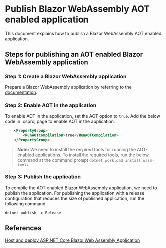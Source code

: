 # Publish Blazor WebAssembly AOT enabled application

This document explains how to publish a Blazor WebAssembly AOT enabled application.

## Steps for publishing an AOT enabled Blazor WebAssembly application

### Step 1: Create a Blazor WebAssembly application

Prepare a Blazor WebAssembly application by referring to the [documentation](https://blazor.syncfusion.com/documentation/getting-started/blazor-webassembly-visual-studio).

### Step 2: Enable AOT in the application

To enable AOT in the application, set the AOT option to `true`. Add the below code in .csproj page to enable AOT in the application.

```html
    <PropertyGroup>
        <RunAOTCompilation>true</RunAOTCompilation>
    </PropertyGroup>
```

> **Note:** We need to install the required tools for running the AOT-enabled applications. To install the required tools, run the below command at the command prompt
   `dotnet workload install wasm-tools`

### Step 3: Publish the application

To compile the AOT enabled Blazor WebAssembly application, we need to publish the application. For publishing the application with a release configuration that reduces the size of published application, run the following command.

   `dotnet publish -c Release`

## References

[Host and deploy ASP.NET Core Blazor Web Assembly Application](https://docs.microsoft.com/en-us/aspnet/core/blazor/host-and-deploy/webassembly?view=aspnetcore-6.0)
